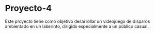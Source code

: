 # Proyecto-4
Este proyecto tiene como objetivo desarrollar un videojuego de disparos ambientado en un laberinto, dirigido especialmente a un público casual.
